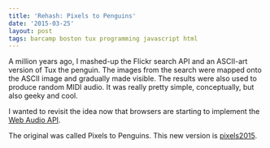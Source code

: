 ```yaml
---
title: 'Rehash: Pixels to Penguins'
date: '2015-03-25'
layout: post
tags: barcamp boston tux programming javascript html
---
```


A million years ago, I mashed-up the Flickr search API and an ASCII-art
version of Tux the penguin. The images from the search were mapped onto the
ASCII image and gradually made visible. The results were also used to produce
random MIDI audio. It was really pretty simple, conceptually, but also geeky
and cool.

I wanted to revisit the idea now that browsers are starting to implement the
[Web Audio API](http://webaudio.github.io/web-audio-api/).

The original was called Pixels to Penguins. This new version is
[pixels2015](http://aronatkins.github.io/pixels2015/).
